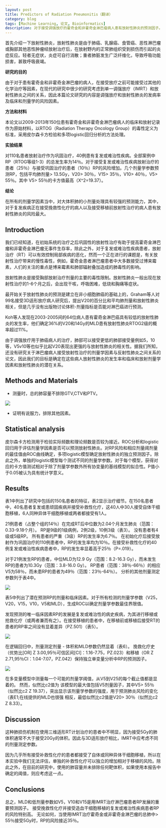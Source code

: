 ```yaml
---
layout: post
title: Predictors of Radiation Pneumonitis（翻译）
category: blog
tags: [Machine Learning, 论文, Bioinformatics]
description: 对于接受调强放疗的霍奇金和非霍奇金淋巴瘤病人患有放射性肺炎的预测因子。
---
```




首先介绍一下放射性肺炎，放射性肺炎是由于肺癌、乳腺癌、食管癌、恶性淋巴瘤或胸部其他恶性肿瘤经放射治疗后，在放射野内的正常肺组织受到损伤而引起的炎症反应。轻者无症状，炎症可自行消散；重者肺脏发生广泛纤维化，导致呼吸功能损害，甚致呼吸衰竭。  

**研究的目的**

由于对于患有霍奇金和非霍奇金淋巴瘤的病人，在接受放疗之前可能接受过其他的化学治疗等因素，在现代的研究中很少的研究考虑到单一调强放疗（IMRT）和放射性肺炎之间的关系，因此本篇论文研究的内容是调强放疗和放射性肺炎的发病率及临床和剂量学的风险因素。  

**方法和材料**

本论文以2009-2013年150位患有霍奇金和非霍奇金淋巴瘤病人的临床和放射记录作为原始材料，以RTOG（Radiation Therapy Oncology Group）的毒性定义为标准，采用皮尔森卡方检验和多项logistic回归分析的方法处理。

**实验结果**

对110名患者放射治疗作为巩固治疗，40例患有复发或难治性疾病。全部案例中RP（RTOG等级1-3）的总发生率为14％。对于接受复发或难治性疾病放射治疗的患者（25％）与接受巩固治疗的患者（10％）RP的风险增加。几个剂量学参数预测RP，包括平均肺剂量> 13.5Gy，V20> 30％，V15> 35％，V10> 40％，V5> 55％。其中 V5> 55％的卡方值最高（X^2=19.37）。

**结论**

在所有的剂量学因素当中，对大体积肺的小剂量处理具有较强的预测能力，其中，对于复发疾病正在接受挽救性化疗的病人以及接受移植前放射性治疗的病人患有放射性肺炎的风险最大。

## Introduction

我们已经知道，在初始系统的治疗之后巩固性的放射性治疗有助于提高霍奇金淋巴瘤和非霍奇金淋巴瘤无事件生存率，除此之外，对于复发或难治性疾病患者，放射治疗（RT）可以有效控制局部疾病的恶化，然而一个正在进行的课题是，有关放射性治疗带来的慢性毒性，例如，霍奇金患者淋巴瘤患者中大多数接受过博来霉素，人们的关注的重点是博来霉素和肺部辐射叠加造成的肺毒性的影响。  

放射性肺炎是接受胸部放射治疗剂量的主要的毒性限制。放射性肺炎一般出现在放射性治疗的1-6个月之后，会出现干咳，呼吸困难，低烧和胸痛等症状。

最开始关于放射性肺炎的预测是建立在非小细胞肺癌的基础上的，Graham等人对99名接受3D适形放疗病人研究后，提出V20的百分比和平均肺剂量和放射性肺炎相关，但是几乎没有出版物讨论体积-剂量指标是否能对淋巴癌进行预测。

Koh等人发现在2003-2005间的64位病人患有霍奇金淋巴癌具有较低的放射性肺炎的发生率，他们确定36%的V20和14Gy的MLD患有放射性肺炎RTOG2级的概率超过11%。

由于调强放疗用于肺癌病人的治疗，肺部可以接受更低的肺部接受量例如5，10等，V5v10等也似乎比起V20表现出更强的与放射性肺炎的相关性。据我们所知，还没有研究关于淋巴瘤病人接受放射性治疗的剂量学因素与反射性肺炎之间关系的论文，因此我们的目标是确定在这些病人放射性肺炎的发生率和临床和放射剂量学因素和放射性肺炎的潜在关系。

## Methods and Materials

-  测量时，总的肺容量不排除GTV,CTV和PTV。

![](https://github.com/Yangtiancoder/Yangtiancoder.github.io/blob/master/assets/images/QQ%E6%88%AA%E5%9B%BE20181105194012.png?raw=true)

-  证明有说服力，排除其他因素。

## Statistical analysis

皮尔森卡方检测用于检验实际频数和理论频数是否较为接近。ROC分析和logistic回归用于评估剂量学因素是否可以预测放射性肺炎。对RP风险和相应剂量阈剂量的最佳值由ROC曲线确定，多项logistic模型确定放射性肺炎的独立预测因子。除此之外，单独的logistic模型每个测试不同的剂量学参数。对于每个模型，获得对应的卡方值测试相对于除了剂量学参数外所有协变量的基线模型的拟合性。P值小于0.05被认为具有统计学意义。

## Results

表1中列出了研究中包括的150名患者的特征，表2显示治疗细节。在150名患者中，40名患者复发或患顽固疾病并接受补救性化疗，这40人中30人接受自体干细胞移植，6人同种异体干细胞移植或两者都接受有1人。

21例患者（占整个组的14％）在完成RT后中位数为2.04个月发生肺炎（范围：0.33-9.18个月）。 RP是9级的1级病例，2例2级，10例3级（表3）。 没有患者有4级或5级RP。 所有患者的严重（3级）RP的发生率为6.7％。 在初始化疗后接受放射作为巩固治疗的110例患者中，RP的发生率均为10％。在接受补救性化疗的40例复发或难治性疾病患者中，RP的发生率显着高于25％（P=.019）。

对于21例发生RP的患者，中位MLD为12.9 Gy（范围：8.2-16.3 Gy），而未发生RP的患者为10.3Gy（范围：3.8-16.0 Gy）。 RP患者（范围：38％-66％）的相应V5为58％，而未患RP的患者为49％（范围：23％-64％）。 分析的其他剂量测定参数列于表4中。

![](https://github.com/Yangtiancoder/Yangtiancoder.github.io/blob/master/assets/images/2015-RP-table4.png?raw=true)

表5中列出了潜在预测RP的剂量和临床因素。对于所有检测的剂量学参数（V25，V20，V15，V10，V5和MLD），生成ROC以确定剂量学参数最佳界限值。

发现预测的唯一临床因素RP的发展是复发或难治性的病史疾病，为其进行移植或抢救化疗（或两者兼而有之）。在接受移植的患者中，在移植前或移植后接受RT的患者的RP率之间没有显着差异（PZ.501）（表5）。

![](https://github.com/Yangtiancoder/Yangtiancoder.github.io/blob/master/assets/images/2015-RP-table5.png?raw=true)

在逻辑回归中，剂量测定剂量 - 体积和MLD参数仍然显着（表6）。 挽救化疗史（优势比[OR] Z 3.00,95％可信区间[CI]：1.16-7.75，PZ.023）和移植（OR Z 2.71,95％CI：1.04-7.07，PZ.042）保持独立单变量分析中RP的预测因子。

![](https://github.com/Yangtiancoder/Yangtiancoder.github.io/blob/master/assets/images/2015-RP-table6.png?raw=true)

在多变量模型中测量每一个可能的剂量学阈值，从V5到V25的每个截止值都是显着的。 然而，似然比c2值为
该模型的最大值包括V5剂量因子，其中V5> 55％（似然比c2 Z 19.37），突出显示该剂量学参数的强度，用于预测肺炎风险的变化（表E1;在线提供的MLD也很强 相反，最低似然比c2值是V20> 30％（似然比c2 Z 8.33）。

## Discussion

这种肺损伤机制在使用三维适形RT计划治疗的患者中不明显，因为接受5Gy的肺体积通常不大于接受20Gy的体积。因此与3D适形放疗相比，IMRT中应考虑不同的剂量测定参数。

因为几乎所有接受补救性化疗的患者都接受了自体或同种异体干细胞移植，所以在本实验中我们无法评估，单独的补救性化疗可以独立的增加相对于移植的风险。除此之外，在目前的研究中，使用的肺容量并未排除任何靶体积，如果使用本报告中确定的阈值，则应考虑这一点。

## Conclusions

总之，MLD和低剂量参数如V5，V10和V15是用IMRT治疗淋巴瘤患者RP发展的重要预测因子。 接受挽救性化疗并接受造血干细胞移植的复发或难治性疾病患者RP的风险特别高。 无论如何，当使用IMRT治疗霍奇金或非霍奇金淋巴瘤的总肺中> 55％接受5Gy时，RP的风险接近35％。
